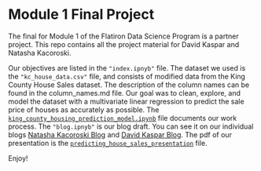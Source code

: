 
# Module 1 Final Project

The final for Module 1 of the Flatiron Data Science Program is a partner project. This repo contains all the project material for David Kaspar and Natasha Kacoroski. 

Our objectives are listed in the `"index.ipnyb"` file. The dataset we used is the  `"kc_house_data.csv"` file, and consists of modified data from the King County House Sales dataset. The description of the column names can be found in the column_names.md file. Our goal was to clean, explore, and model the dataset with a multivariate linear regression to predict the sale price of houses as accurately as possible. The [`king_county_housing_prediction_model.ipynb`](king_county_housing_prediction_model.ipynb) file documents our work process. The `"blog.ipnyb"` is our blog draft. You can see it on our individual blogs [Natasha Kacoroski Blog](https://www.linkedin.com/in/natashakacoroski/detail/recent-activity/posts/) and [David Kaspar Blog](https://dev.to/upwardtrajectory/engineering-location-features-with-haversine-s-formula-for-prediction-modeling-23n2). The pdf of our presentation is the [`predicting_house_sales_presentation`](predicting_house_sales_presentation.pdf) file. 

Enjoy!
